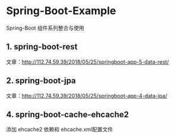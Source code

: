 ﻿# Spring-Boot-Example
Spring-Boot 组件系列整合与使用

## 1. spring-boot-rest
文章：http://112.74.59.39/2018/05/25/springboot-app-5-data-rest/

## 2. spring-boot-jpa
文章：http://112.74.59.39/2018/05/25/springboot-app-4-data-jpa/

## 4. spring-boot-cache-ehcache2
添加 ehcache2 依赖和 ehcache.xml配置文件

